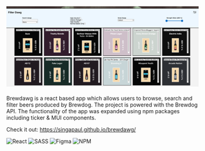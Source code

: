 ## ![](./Brewdawg.png)

Brewdawg is a react based app which allows users to browse, search and filter beers produced by Brewdog. The project is powered with the Brewdog API. The functionality of the app was expanded using npm packages including ticker & MUI components.

Check it out: https://singapaul.github.io/brewdawg/

![React](https://img.shields.io/badge/react-%2320232a.svg?style=for-the-badge&logo=react&logoColor=%2361DAFB)
![SASS](https://img.shields.io/badge/SASS-hotpink.svg?style=for-the-badge&logo=SASS&logoColor=white)
![Figma](https://img.shields.io/badge/figma-%23F24E1E.svg?style=for-the-badge&logo=figma&logoColor=white)
![NPM](https://img.shields.io/badge/NPM-%23000000.svg?style=for-the-badge&logo=npm&logoColor=white)
